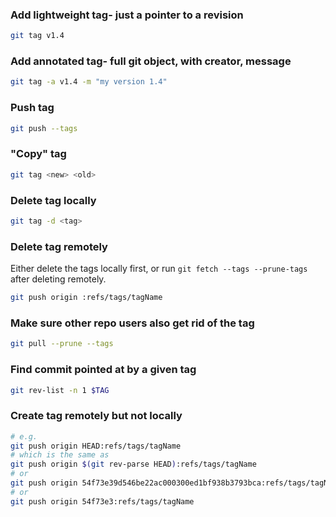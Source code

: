 
### Add lightweight tag- just a pointer to a revision
```sh
git tag v1.4
```

### Add annotated tag- full git object, with creator, message
```sh
git tag -a v1.4 -m "my version 1.4"
```

### Push tag
```sh
git push --tags
```

### "Copy" tag
```sh
git tag <new> <old>
```

### Delete tag locally
```sh
git tag -d <tag>
```

### Delete tag remotely
Either delete the tags locally first, or run `git fetch --tags --prune-tags` after deleting
remotely.
```sh
git push origin :refs/tags/tagName
```

### Make sure other repo users also get rid of the tag
```sh
git pull --prune --tags
```

### Find commit pointed at by a given tag
```sh
git rev-list -n 1 $TAG
```

### Create tag remotely but not locally
```sh
# e.g.
git push origin HEAD:refs/tags/tagName
# which is the same as
git push origin $(git rev-parse HEAD):refs/tags/tagName
# or
git push origin 54f73e39d546be22ac000300ed1bf938b3793bca:refs/tags/tagName
# or
git push origin 54f73e3:refs/tags/tagName
```
